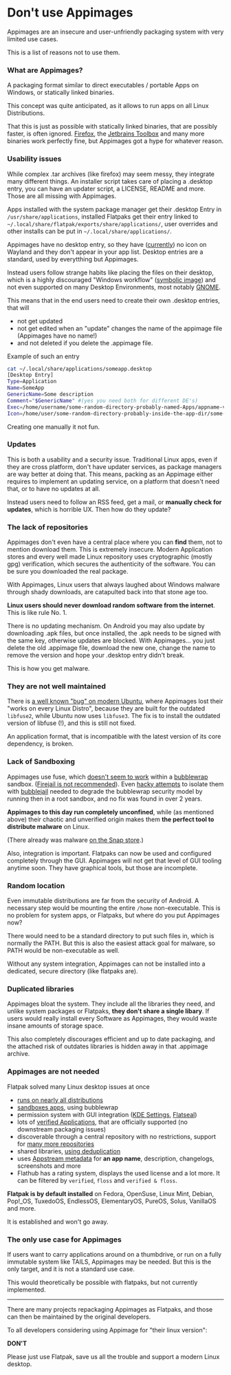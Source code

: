 # Don't use Appimages
Appimages are an insecure and user-unfriendly packaging system with very limited use cases.

This is a list of reasons not to use them.

### What are Appimages?

A packaging format similar to direct executables / portable Apps on Windows, or statically linked binaries.

This concept was quite anticipated, as it allows to run apps on all Linux Distributions.

That this is just as possible with statically linked binaries, that are possibly faster, is often ignored. [Firefox](https://www.mozilla.org/de/firefox/download), the [Jetbrains Toolbox](https://www.jetbrains.com/toolbox-app/download) and many more binaries work perfectly fine, but Appimages got a hype for whatever reason.

### Usability issues
While complex .tar archives (like firefox) may seem messy, they integrate many different things. An installer script takes care of placing a .desktop entry, you can have an updater script, a LICENSE, README and more. Those are all missing with Appimages.

Apps installed with the system package manager get their .desktop Entry in `/usr/share/applications`, installed Flatpaks get their entry linked to `~/.local/share/flatpak/exports/share/applications/`, user overrides and other installs can be put in `~/.local/share/applications/`.

Appimages have no desktop entry, so they have ([currently](https://gitlab.freedesktop.org/wayland/wayland-protocols/-/issues/52)) no icon on Wayland and they don't appear in your app list. Desktop entries are a standard, used by everytthing but Appimages.

Instead users follow strange habits like placing the files on their desktop, which is a highly discouraged "Windows workflow" ([symbolic image](https://www.firstclasstechnologies.co.uk/wp-content/uploads/busy-desktop.png)) and not even supported on many Desktop Environments, most notably [GNOME](https://linuxiac.b-cdn.net/wp-content/uploads/2023/09/gnome45-desktop.jpg).

This means that in the end users need to create their own .desktop entries, that will
- not get updated
- not get edited when an "update" changes the name of the appimage file (Appimages have no name!)
- and not deleted if you delete the .appimage file.

Example of such an entry

```bash
cat ~/.local/share/applications/someapp.desktop
[Desktop Entry]
Type=Application
Name=SomeApp
GenericName=Some description
Comment="$GenericName" #(yes you need both for different DE's)
Exec=/home/username/some-random-directory-probably-named-Apps/appname-version-architecture.desktop
Icon=/home/user/some-random-directory-probably-inside-the-app-dir/some-random-icon-also-not-an-svg-from-some-random-website-edited-with-gimp.jpg
```

Creating one manually it not fun.

### Updates
This is both a usability and a security issue. Traditional Linux apps, even if they are cross platform, don't have updater services, as package managers are way better at doing that. This means, packing as an Appimage either requires to implement an updating service, on a platform that doesn't need that, or to have no updates at all.

Instead users need to follow an RSS feed, get a mail, or **manually check for updates**, which is horrible UX. Then how do they update? 

### The lack of repositories
Appimages don't even have a central place where you can **find** them, not to mention download them. This is extremely insecure. Modern Application stores and every well made Linux repository uses cryptographic (mostly gpg) verification, which secures the authenticity of the software. You can be sure you downloaded the real package.

With Appimages, Linux users that always laughed about Windows malware through shady downloads, are catapulted back into that stone age too.

**Linux users should never download random software from the internet**. This is like rule No. 1.

There is no updating mechanism. On Android you may also update by downloading .apk files, but once installed, the .apk needs to be signed with the same key, otherwise updates are blocked. With Appimages... you just delete the old .appimage file, download the new one, change the name to remove the version and hope your .desktop entry didn't break.

This is how you get malware.

### They are not well maintained
There is [a well known "bug" on modern Ubuntu](https://www.omgubuntu.co.uk/2023/04/appimages-libfuse2-ubuntu-23-04), where Appimages lost their "works on every Linux Distro", because they are built for the outdated `libfuse2`, while Ubuntu now uses `libfuse3`. The fix is to install the outdated version of libfuse (!), and this is still not fixed. 

An application format, that is incompatible with the latest version of its core dependency, is broken.

### Lack of Sandboxing
Appimages use fuse, which [doesn't seem to work](https://github.com/AppImage/AppImageKit/issues/152) within a [bubblewrap](github.com/containers/bubblewrap) sandbox. ([Firejail is not recommended](https://madaidans-insecurities.github.io/linux.html#firejail)). Even [hacky attempts](https://github.com/igo95862/bubblejail/issues/8) to isolate them with [bubblejail](https://github.com/igo95862/bubblejail) needed to degrade the bubblewrap security model by running then in a root sandbox, and no fix was found in over 2 years.

**Appimages to this day run completely unconfined**, while (as mentioned above) their chaotic and unverified origin makes them **the perfect tool to distribute malware** on Linux.

(There already was malware [on the Snap store](https://www.bleepingcomputer.com/news/linux/malicious-package-found-on-the-ubuntu-snap-store/).)

Also, integration is important. Flatpaks can now be used and configured completely through the GUI. Appimages will not get that level of GUI tooling anytime soon. They have graphical tools, but those are incomplete.

### Random location
Even immutable distributions are far from the security of Android. A necessary step would be mounting the entire `/home` non-executable. This is no problem for system apps, or Flatpaks, but where do you put Appimages now?

There would need to be a standard directory to put such files in, which is normally the PATH. But this is also the easiest attack goal for malware, so PATH would be non-executable as well.

Without any system integration, Appimages can not be installed into a dedicated, secure directory (like flatpaks are).

### Duplicated libraries
Appimages bloat the system. They include all the libraries they need, and unlike system packages or Flatpaks, **they don't share a single libary**. If users would really install every Software as Appimages, they would waste insane amounts of storage space.

This also completely discourages efficient and up to date packaging, and the attached risk of outdates libraries is hidden away in that .appimage archive.

### Appimages are not needed
Flatpak solved many Linux desktop issues at once
- [runs on nearly all distributions](https://flatpak.org/setup)
- [sandboxes apps](https://docs.flatpak.org/en/latest/sandbox-permissions.html), using bubblewrap
- permission system with GUI integration ([KDE Settings](https://userbase.kde.org/Tutorials/Flatpak), [Flatseal](https://flathub.org/apps/com.github.tchx84.Flatseal))
- lots of [verified Applications](https://flathub.org/de/apps/collection/verified/1), that are officially supported (no downstream packaging issues)
- discoverable through a central repository with no restrictions, support for [many more repositories](https://github.com/trytomakeyouprivate/flatpak-remotes)
- shared libraries, [using deduplication](https://gitlab.com/TheEvilSkeleton/flatpak-dedup-checker)
- uses [Appstream metadata](https://www.freedesktop.org/software/appstream/docs/chap-Quickstart.html) for **an app name**, description, changelogs, screenshots and more
- Flathub has a rating system, displays the used license and a lot more. It can be filtered by `verified`, `floss` and `verified & floss`.

**Flatpak is by default installed** on Fedora, OpenSuse, Linux Mint, Debian, Pop!_OS, TuxedoOS, EndlessOS, ElementaryOS, PureOS, Solus, VanillaOS and more.

It is established and won't go away.

### The only use case for Appimages
If users want to carry applications around on a thumbdrive, or run on a fully immutable system like TAILS, Appimages may be needed. But this is the only target, and it is not a standard use case.

This would theoretically be possible with flatpaks, but not currently implemented.

---

There are many projects repackaging Appimages as Flatpaks, and those can then be maintained by the original developers.

To all developers considering using Appimage for "their linux version":

**DON'T**

Please just use Flatpak, save us all the trouble and support a modern Linux desktop.
